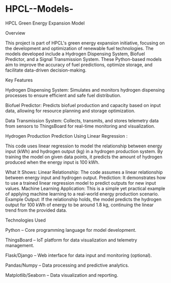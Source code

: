 # HPCL--Models-
HPCL Green Energy Expansion Model

Overview

This project is part of HPCL's green energy expansion initiative, focusing on the development and optimization of renewable fuel technologies. The models developed include a Hydrogen Dispensing System, Biofuel Predictor, and a Signal Transmission System. These Python-based models aim to improve the accuracy of fuel predictions, optimize storage, and facilitate data-driven decision-making.

Key Features

Hydrogen Dispensing System: Simulates and monitors hydrogen dispensing processes to ensure efficient and safe fuel distribution.

Biofuel Predictor: Predicts biofuel production and capacity based on input data, allowing for resource planning and storage optimization.

Data Transmission System: Collects, transmits, and stores telemetry data from sensors to ThingsBoard for real-time monitoring and visualization.

Hydrogen Production Prediction Using Linear Regression :

This code uses linear regression to model the relationship between energy input (kWh) and hydrogen output (kg) in a hydrogen production system. By training the model on given data points, it predicts the amount of hydrogen produced when the energy input is 100 kWh.

What It Shows:
Linear Relationship: The code assumes a linear relationship between energy input and hydrogen output.
Prediction: It demonstrates how to use a trained linear regression model to predict outputs for new input values.
Machine Learning Application: This is a simple yet practical example of applying machine learning to a real-world energy production scenario.
Example Output:
If the relationship holds, the model predicts the hydrogen output for 100 kWh of energy to be around 1.8 kg, continuing the linear trend from the provided data.

Technologies Used

Python – Core programming language for model development.

ThingsBoard – IoT platform for data visualization and telemetry management.

Flask/Django – Web interface for data input and monitoring (optional).

Pandas/Numpy – Data processing and predictive analytics.

Matplotlib/Seaborn – Data visualization and reporting.


